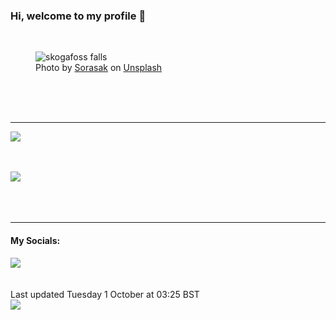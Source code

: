 <h3>Hi, welcome to my profile 👋</h3>

<br />
<figure>
  <img
    src="https://images.unsplash.com/photo-1488711500009-f9111944b1ab?crop=entropy&cs=tinysrgb&fit=max&fm=jpg&ixid=M3wyNzQ3MDB8MHwxfHJhbmRvbXx8fHx8fHx8fDE3Mjc3NDU1MzB8&ixlib=rb-4.0.3&q=80&w=1080&auto=format"
    alt="skogafoss falls" 
  />
  <figcaption>Photo by <a
    href="https://unsplash.com/@boontohhgraphy?utm_source=Profile%20readme&utm_medium=referral">Sorasak</a> on <a
    href="https://unsplash.com/?utm_source=Profile%20readme&utm_medium=referral">Unsplash</a></figcaption>
</figure>




  <br /><br /><br />

<hr />
<img
  src="https://github-readme-stats.vercel.app/api?username=shanelucy&show_icons=true&theme=calm"
/>
<br /><br /><br />

<img 
  src="https://github-readme-stats.vercel.app/api/top-langs/?username=shanelucy&theme=calm"
/>
<br /><br /><br /><br />
<hr />
<h4>My Socials:</h4>
<a href="https://uk.linkedin.com/in/shane-lucy-4735b616a">
  <img
    src="https://img.shields.io/badge/linkedin%20-%230077B5.svg?&style=for-the-badge&logo=linkedin&logoColor=white"
  />
</a>
<br /><br /><br />
Last updated Tuesday 1 October at 03:25 BST
<br />
<img
  src="https://github.com/ShaneLucy/ShaneLucy/workflows/README%20build/badge.svg"
/>
